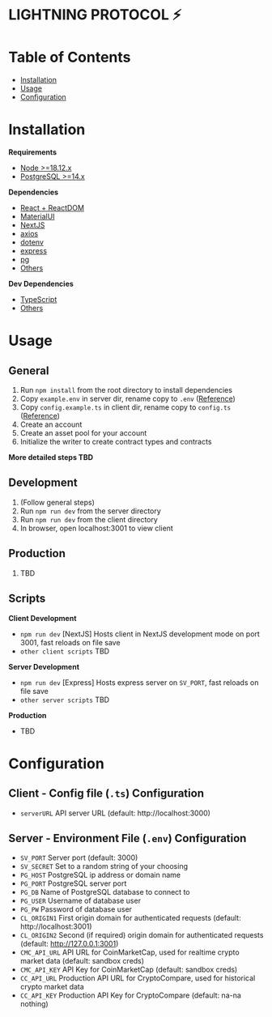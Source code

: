 # LIGHTNING PROTOCOL ⚡

# Table of Contents
* [Installation](#installation)
* [Usage](#usage)
* [Configuration](#configuration)

# Installation
**Requirements**
* [Node >=18.12.x](https://nodejs.org/en/)
* [PostgreSQL >=14.x](https://www.postgresql.org/download/)

**Dependencies**
* [React + ReactDOM](https://reactjs.org/)
* [MaterialUI](https://mui.com/)
* [NextJS](https://nextjs.org/)
* [axios](https://axios-http.com/)
* [dotenv](https://www.npmjs.com/package/dotenv)
* [express](https://expressjs.com/)
* [pg](https://www.npmjs.com/package/pg)
* [Others](https://www.google.com/search?q=npm+install)

**Dev Dependencies**
* [TypeScript](https://www.typescriptlang.org/)
* [Others](https://www.google.com/search?q=npm+install)

# Usage

## General
1. Run `npm install` from the root directory to install dependencies
1. Copy `example.env` in server dir, rename copy to `.env` ([Reference](#configuration))
2. Copy `config.example.ts` in client dir, rename copy to `config.ts` ([Reference](#configuration))
3. Create an account
4. Create an asset pool for your account
5. Initialize the writer to create contract types and contracts

**More detailed steps TBD**

## Development
1. (Follow general steps)
2. Run `npm run dev` from the server directory
3. Run `npm run dev` from the client directory
4. In browser, open localhost:3001 to view client

## Production
1. TBD

## Scripts

**Client Development**
* `npm run dev` [NextJS] Hosts client in NextJS development mode on port 3001, fast reloads on file save
* `other client scripts` TBD

**Server Development**
* `npm run dev` [Express] Hosts express server on `SV_PORT`, fast reloads on file save
* `other server scripts` TBD

**Production**
* TBD

# Configuration

## Client - Config file (`.ts`) Configuration
* `serverURL` API server URL (default: http://localhost:3000)

## Server - Environment File (`.env`) Configuration
* `SV_PORT` Server port (default: 3000)
* `SV_SECRET` Set to a random string of your choosing
* `PG_HOST` PostgreSQL ip address or domain name
* `PG_PORT` PostgreSQL server port
* `PG_DB` Name of PostgreSQL database to connect to
* `PG_USER` Username of database user
* `PG_PW` Password of database user
* `CL_ORIGIN1` First origin domain for authenticated requests (default: http://localhost:3001)
* `CL_ORIGIN2` Second (if required) origin domain for authenticated requests (default: http://127.0.0.1:3001)
* `CMC_API_URL` API URL for CoinMarketCap, used for realtime crypto market data (default: sandbox creds)
* `CMC_API_KEY` API Key for CoinMarketCap (default: sandbox creds)
* `CC_API_URL` Production API URL for CryptoCompare, used for historical crypto market data
* `CC_API_KEY` Production API Key for CryptoCompare (default: na-na nothing)
